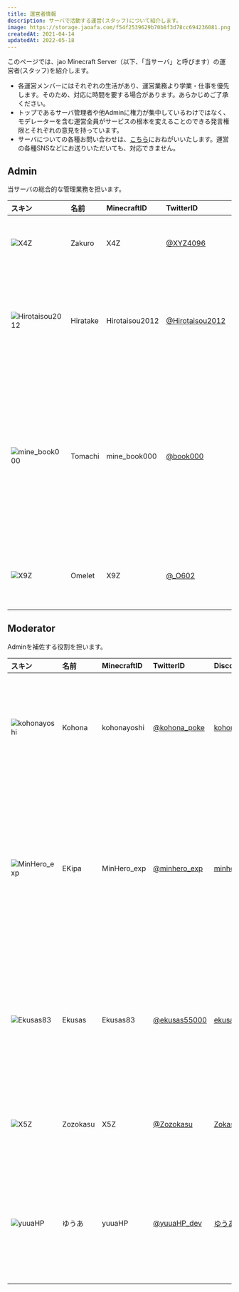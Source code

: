 ```yaml
---
title: 運営者情報
description: サーバで活動する運営(スタッフ)について紹介します。
image: https://storage.jaoafa.com/f54f2539629b70b8f3d78cc694236081.png
createdAt: 2021-04-14
updatedAt: 2022-05-18
---
```


このページでは、jao Minecraft Server（以下、「当サーバ」と呼びます）の運営者(スタッフ)を紹介します。

- 各運営メンバーにはそれぞれの生活があり、運営業務より学業・仕事を優先します。そのため、対応に時間を要する場合があります。あらかじめご了承ください。
- トップであるサーバ管理者や他Adminに権力が集中しているわけではなく、モデレーターを含む運営全員がサービスの根本を変えることのできる発言権限とそれぞれの意見を持っています。
- サーバについての各種お問い合わせは、[こちら](/support/inquiry)におねがいいたします。運営の各種SNSなどにお送りいただいても、対応できません。

## Admin

当サーバの総合的な管理業務を担います。

|スキン|名前|MinecraftID|TwitterID|DiscordID|役割|
|:-|:-|:-|:-|:-|:-|
|![X4Z](https://storage.jaoafa.com/67cd820a7b65f917c5f551ae5273bb5a.png)|Zakuro|X4Z|[@XYZ4096](https://twitter.com/XYZ4096)|[zakuro#4096](https://discord.com/users/206692134991036416)|サーバ管理者,<br>サーバ全体管理指揮|
|![Hirotaisou2012](https://storage.jaoafa.com/b7e612706c25b7bb967dc6faa7ab63ce.png)|Hiratake|Hirotaisou2012|[@Hirotaisou2012](https://twitter.com/hirotaisou2012)|[Hiratake#2012](https://discord.com/users/221498004505362433)|サーバ副管理者,<br>Webサイトデザイン,<br>システム管理運用|
|![mine_book000](https://storage.jaoafa.com/ef4563b6e3235a68c2fd8c7a0f37e9c7.png)|Tomachi|mine_book000|[@book000](https://twitter.com/book000)|[tomachi#0310](https://discord.com/users/221991565567066112)|Webサイト全般管理運用,<br>システム管理運用,<br>プラグイン制作管理,<br>Discord管理,<br>コミュニティ保全管理|
|![X9Z](https://storage.jaoafa.com/224daa04ffa77231bb22b13bbbd15be3.png)|Omelet|X9Z|[@_O602](https://twitter.com/_O602)|[Omelet#4429](https://discord.com/users/222337959087702016)|お問い合わせ対応,<br>交通系管理運用|

## Moderator

Adminを補佐する役割を担います。

|スキン|名前|MinecraftID|TwitterID|DiscordID|役割|
|:-|:-|:-|:-|:-|:-|
|![kohonayoshi](https://storage.jaoafa.com/d3c6d204dd7fea3d5efb77d4dc848e8b.png)|Kohona|kohonayoshi|[@kohona_poke](https://twitter.com/kohona_poke)|[kohonayoshi#0153](https://discord.com/users/315726390844719114)|鯖落とし,<br>開発の補助,<br>交通系管理の補助|
|![MinHero_exp](https://storage.jaoafa.com/fb68e673c41ce79f66bd5b930f8be5d5.png)|EKipa|MinHero_exp|[@minhero_exp](https://twitter.com/minhero_exp)|[minhero_exp#3751](https://discord.com/users/310570792691826688)|中央市の管理,<br>コミュニティ管理,<br>荒らし対応,<br>Webサイト編集|
|![Ekusas83](https://storage.jaoafa.com/b7e612706c25b7bb967dc6faa7ab63ce.png)|Ekusas|Ekusas83|[@ekusas55000](https://twitter.com/ekusas55000)|[ekusas#8352](https://discord.com/users/189377054955798528)|コミュニティ管理,<br>開発補助,<br>サスケ・ディナー|
|![X5Z](https://storage.jaoafa.com/56f1b4514b6bcf5e98a58a18c2d2c27e.png)|Zozokasu|X5Z|[@Zozokasu](https://twitter.com/Zozokasu)|[Zokasu#8216](https://discord.com/users/189372008147058688)|コミュニティ管理,<br>開発補助|
|![yuuaHP](https://crafatar.com/avatars/13976d72-1389-4332-818e-9cecad363b12?size=96)|ゆうあ|yuuaHP|[@yuuaHP_dev](https://twitter.com/yuuaHP_dev)|[ゆうあ#0659](https://discord.com/users/492088741167366144)|プラグイン開発,<br>システム開発,<br>メンテナー|
